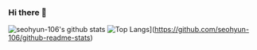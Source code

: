 ### Hi there 👋

<!--
**seohyun-106/seohyun-106** is a ✨ _special_ ✨ repository because its `README.md` (this file) appears on your GitHub profile.

Here are some ideas to get you started:

- 🔭 I’m currently working on ...
- 🌱 I’m currently learning ...
- 👯 I’m looking to collaborate on ...
- 🤔 I’m looking for help with ...
- 💬 Ask me about ...
- 📫 How to reach me: ...
- 😄 Pronouns: ...
- ⚡ Fun fact: ...
-->


![seohyun-106's github stats](https://github-readme-stats.vercel.app/api?username=seohyun-106&show_icons=true)
![Top Langs](https://github-readme-stats.vercel.app/api/top-langs/?username=seohyun-106&layout=compact)](https://github.com/seohyun-106/github-readme-stats)
